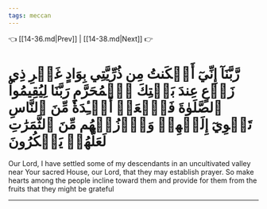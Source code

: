 ```yaml
---
tags: meccan
---
```


👈 [[14-36.md|Prev]] | [[14-38.md|Next]] 👉

# رَّبَّنَآ إِنِّيٓ أَسۡكَنتُ مِن ذُرِّيَّتِي بِوَادٍ غَيۡرِ ذِي زَرۡعٍ عِندَ بَيۡتِكَ ٱلۡمُحَرَّمِ رَبَّنَا لِيُقِيمُواْ ٱلصَّلَوٰةَ فَٱجۡعَلۡ أَفۡـِٔدَةٗ مِّنَ ٱلنَّاسِ تَهۡوِيٓ إِلَيۡهِمۡ وَٱرۡزُقۡهُم مِّنَ ٱلثَّمَرَٰتِ لَعَلَّهُمۡ يَشۡكُرُونَ

Our Lord, I have settled some of my descendants in an uncultivated valley near Your sacred House, our Lord, that they may establish prayer. So make hearts among the people incline toward them and provide for them from the fruits that they might be grateful

---

